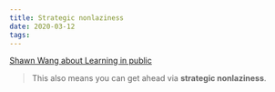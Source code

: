 ```yaml
---
title: Strategic nonlaziness
date: 2020-03-12
tags:
---
```


[Shawn Wang about Learning in public](https://www.swyx.io/writing/learn-in-public-hack/)

> This also means you can get ahead via **strategic nonlaziness**.
